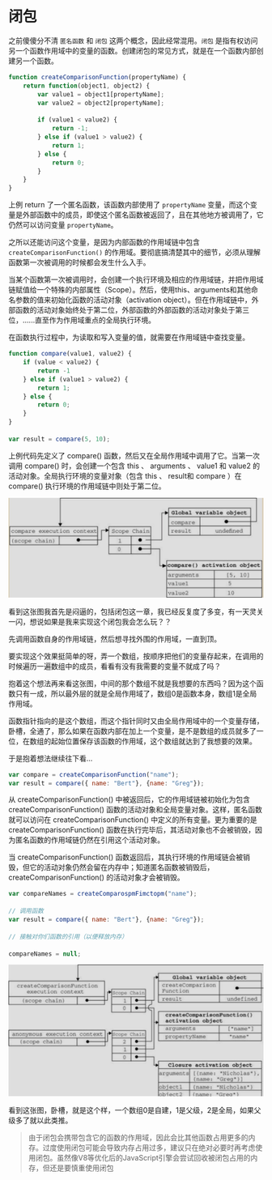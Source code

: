 # 闭包

之前傻傻分不清 `匿名函数` 和 `闭包` 这两个概念，因此经常混用。`闭包` 是指有权访问另一个函数作用域中的变量的函数。创建闭包的常见方式，就是在一个函数内部创建另一个函数。

```javascript
function createComparisonFunction(propertyName) {
    return function(object1, object2) {
        var value1 = object1[propertyName];
        var value2 = object2[propertyName];

        if (value1 < value2) {
            return -1;
        } else if (value1 > value2) {
            return 1;
        } else {
            return 0;
        }
    }
}
```

上例 return 了一个匿名函数，该函数内部使用了 `propertyName` 变量，而这个变量是外部函数中的成员，即使这个匿名函数被返回了，且在其他地方被调用了，它仍然可以访问变量 `propertyName`。

之所以还能访问这个变量，是因为内部函数的作用域链中包含 `createComparisonFunction()` 的作用域。要彻底搞清楚其中的细节，必须从理解函数第一次被调用的时候都会发生什么入手。

当某个函数第一次被调用时，会创建一个执行环境及相应的作用域链，并把作用域链赋值给一个特殊的内部属性（Scope）。然后，使用this、arguments和其他命名参数的值来初始化函数的活动对象（activation object）。但在作用域链中，外部函数的活动对象始终处于第二位，外部函数的外部函数的活动对象处于第三位，......直至作为作用域重点的全局执行环境。

在函数执行过程中，为读取和写入变量的值，就需要在作用域链中查找变量。

```javascript
function compare(value1, value2) {
    if (value < value2) {
        return -1
    } else if (value1 > value2) {
        return 1;
    } else {
        return 0;
    }
}

var result = compare(5, 10);
```

上例代码先定义了 compare() 函数，然后又在全局作用域中调用了它。当第一次调用 compare() 时，会创建一个包含 this 、 arguments 、 value1 和 value2 的活动对象。全局执行环境的变量对象（包含 this 、 result和 compare ）在 compare() 执行环境的作用域链中则处于第二位。

![](./img/bibao1.jpeg)

看到这张图我首先是闷逼的，包括闭包这一章，我已经反复度了多变，有一天灵关一闪，想说如果是我来实现这个闭包我会怎么玩？？

先调用函数自身的作用域链，然后想寻找外围的作用域，一直到顶。

要实现这个效果挺简单的呀，弄一个数组，按顺序把他们的变量存起来，在调用的时候遍历一遍数组中的成员，看看有没有我需要的变量不就成了吗？

抱着这个想法再来看这张图，中间的那个数组不就是我想要的东西吗？因为这个函数只有一成，所以最外层的就是全局作用域了，数组0是函数本身，数组1是全局作用域。

函数指针指向的是这个数组，而这个指针同时又由全局作用域中的一个变量存储，卧槽，全通了，那么如果在函数内部在加上一个变量，是不是数组的成员就多了一位，在数组的起始位置保存该函数的作用域，这个数组就达到了我想要的效果。

于是抱着想法继续往下看...

```javascript
var compare = createComparisonFunction("name");
var result = compare({ name: "Bert"}, {name: "Greg"});
```

从 createComparisonFunction() 中被返回后，它的作用域链被初始化为包含 createComparisonFunction() 函数的活动对象和全局变量对象。这样，匿名函数就可以访问在 createComparisonFunction() 中定义的所有变量。更为重要的是 createComparisonFunction() 函数在执行完毕后，其活动对象也不会被销毁，因为匿名函数的作用域链仍然在引用这个活动对象。

当 createComparisonFunction() 函数返回后，其执行环境的作用域链会被销毁，但它的活动对象仍然会留在内存中；知道匿名函数被销毁后， createComparisonFunction() 的活动对象才会被销毁。

```javascript
var compareNames = createComparospmFimctopm("name");

// 调用函数
var result = compare({ name: "Bert"}, {name: "Greg"});

// 接触对你们函数的引用（以便释放内存）

compareNames = null;
```

![](./img/bibao2.jpeg)

看到这张图，卧槽，就是这个样，一个数组0是自建，1是父级，2是全局，如果父级多了就以此类推。

> 由于闭包会携带包含它的函数的作用域，因此会比其他函数占用更多的内存。过度使用闭包可能会导致内存占用过多，建议只在绝对必要时再考虑使用闭包。虽然像V8等优化后的JavaScript引擎会尝试回收被闭包占用的内存，但还是要慎重使用闭包
